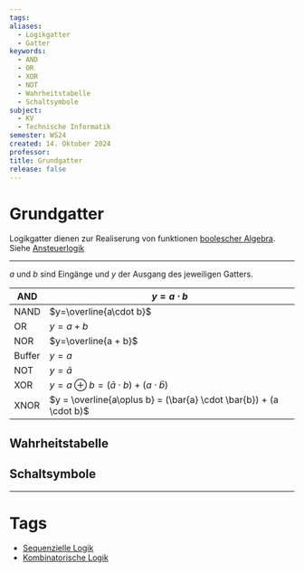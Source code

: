 ```yaml
---
tags: 
aliases:
  - Logikgatter
  - Gatter
keywords:
  - AND
  - OR
  - XOR
  - NOT
  - Wahrheitstabelle
  - Schaltsymbole
subject:
  - KV
  - Technische Informatik
semester: WS24
created: 14. Oktober 2024
professor: 
title: Grundgatter
release: false
---
```


# Grundgatter

Logikgatter dienen zur Realiserung von funktionen [boolescher Algebra](../Mathematik/Algebra/Boolesche%20Algebra.md). Siehe [Ansteuerlogik](Ansteuerlogik.md)

---

$a$ und $b$ sind Eingänge und $y$ der Ausgang des jeweiligen Gatters.

| AND    | $y=a\cdot b$                                                       |
| ------ | ------------------------------------------------------------------ |
| NAND   | $y=\overline{a\cdot b}$                                            |
| OR     | $y=a+b$                                                            |
| NOR    | $y=\overline{a + b}$                                               |
| Buffer | $y=a$                                                              |
| NOT    | $y = \bar{a}$                                                      |
| XOR    | $y = a\oplus b = (\bar{a}\cdot b) + (a \cdot \bar{b})$             |
| XNOR   | $y = \overline{a\oplus b} = (\bar{a} \cdot \bar{b}) + (a \cdot b)$ |

## Wahrheitstabelle

## Schaltsymbole

 ---

# Tags

- [Sequenzielle Logik](Sequenzielle%20Logik.md)
- [Kombinatorische Logik](Kombinatorische%20Logik.md)